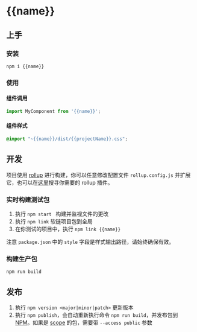 # {{name}}

## 上手

### 安装

```shell
npm i {{name}}
```

### 使用

#### 组件调用

```js
import MyComponent from '{{name}}';
```

#### 组件样式

```scss
@import "~{{name}}/dist/{{projectName}}.css";
```

## 开发

项目使用 [rollup](https://www.rollupjs.org/guide/en/) 进行构建，你可以任意修改配置文件 `rollup.config.js` 并扩展它，也可以在[这里](https://github.com/rollup/awesome)搜寻你需要的 rollup 插件。

### 实时构建测试包

1. 执行 `npm start ` 构建并监视文件的更改
2. 执行 `npm link` 软链项目包到全局
3. 在你测试的项目中，执行 `npm link {{name}}`

注意 `package.json` 中的 `style` 字段是样式输出路径，请始终确保有效。

### 构建生产包

```
npm run build
```

## 发布

1. 执行 `npm version <major|minor|patch>` 更新版本
2. 执行 `npm publish`，会自动重新执行命令 `npm run build`，并发布包到 [NPM](https://www.npmjs.com/)。如果是 [scope](https://docs.npmjs.com/cli/publish.html) 的包，需要带 `--access public` 参数

